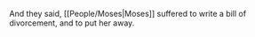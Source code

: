 And they said, [[People/Moses\|Moses]] suffered to write a bill of divorcement, and to put her away.
